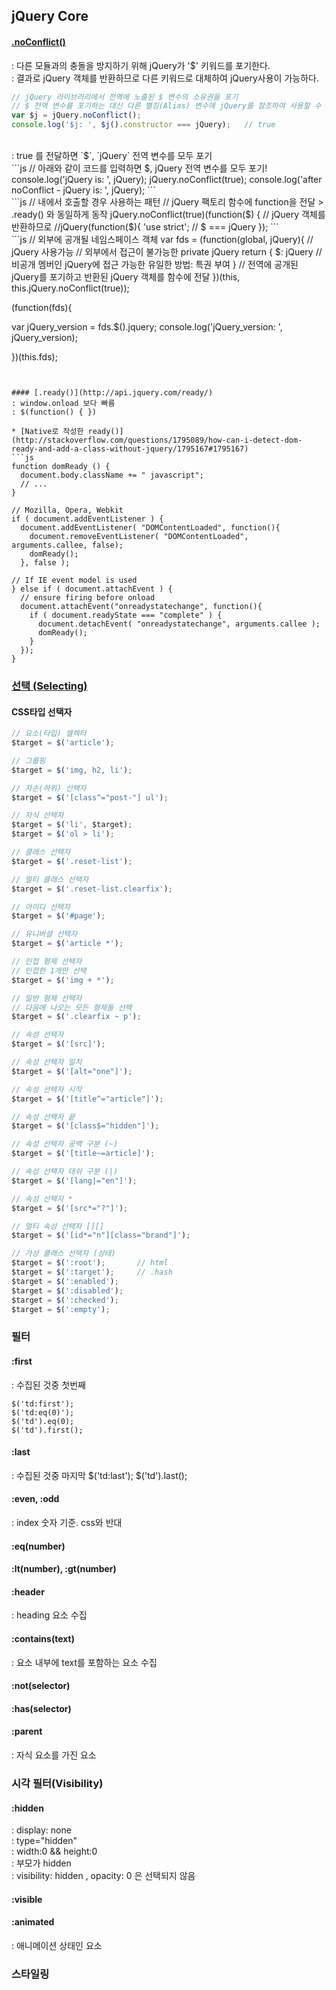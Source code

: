 ## jQuery Core

#### [.noConflict()](http://api.jquery.com/jQuery.noConflict/)
: 다른 모듈과의 충돌을 방지하기 위해 jQuery가 '$' 키워드를 포기한다.<br>
: 결과로 jQuery 객체를 반환하므로 다른 키워드로 대체하여 jQuery사용이 가능하다.<br>
```js
// jQuery 라이브러리에서 전역에 노출된 $ 변수의 소유권을 포기
// $ 전역 변수를 포기하는 대신 다른 별칭(Alias) 변수에 jQuery를 참조하여 사용할 수 있다.
var $j = jQuery.noConflict();
console.log('$j: ', $j().constructor === jQuery);   // true
```
<br>
: true 를 전달하면 `$`, `jQuery` 전역 변수를 모두 포기<br>
```js
// 아래와 같이 코드를 입력하면 $, jQuery 전역 변수를 모두 포기!
console.log('jQuery is: ', jQuery);
jQuery.noConflict(true);
console.log('after noConflict - jQuery is: ', jQuery);
```
<br>
```js
// <head> 내에서 호출할 경우 사용하는 패턴
// jQuery 팩토리 함수에 function을 전달 > .ready() 와 동일하게 동작
jQuery.noConflict(true)(function($) {   // jQuery 객체를 반환하므로
//jQuery(function($){
    'use strict';
  // $ === jQuery
});
```
<br>
```js
// 외부에 공개될 네임스페이스 객체
var fds = (function(global, jQuery){
  // jQuery 사용가능
  // 외부에서 접근이 불가능한 private jQuery
  return {
    $: jQuery // 비공개 멤버인 jQuery에 접근 가능한 유일한 방법: 특권 부여
  }
// 전역에 공개된 jQuery를 포기하고 반환된 jQuery 객체를 함수에 전달
})(this, this.jQuery.noConflict(true)); 

(function(fds){

  var jQuery_version = fds.$().jquery;
  console.log('jQuery_version: ', jQuery_version);

})(this.fds);
```


#### [.ready()](http://api.jquery.com/ready/)
: window.onload 보다 빠름
: $(function() { }) 

* [Native로 작성한 ready()](http://stackoverflow.com/questions/1795089/how-can-i-detect-dom-ready-and-add-a-class-without-jquery/1795167#1795167)
```js
function domReady () {
  document.body.className += " javascript";
  // ...
}

// Mozilla, Opera, Webkit 
if ( document.addEventListener ) {
  document.addEventListener( "DOMContentLoaded", function(){
    document.removeEventListener( "DOMContentLoaded", arguments.callee, false);
    domReady();
  }, false );

// If IE event model is used
} else if ( document.attachEvent ) {
  // ensure firing before onload
  document.attachEvent("onreadystatechange", function(){
    if ( document.readyState === "complete" ) {
      document.detachEvent( "onreadystatechange", arguments.callee );
      domReady();
    }
  });
}
```

### [선택 (Selecting)](http://api.jquery.com/category/selectors/)

#### CSS타입 선택자
```js
// 요소(타입) 셀렉터
$target = $('article');

// 그룹핑
$target = $('img, h2, li');

// 자손(하위) 선택자
$target = $('[class^="post-"] ul');

// 자식 선택자
$target = $('li', $target);
$target = $('ol > li');

// 클래스 선택자
$target = $('.reset-list');

// 멀티 클래스 선택자
$target = $('.reset-list.clearfix');

// 아이디 선택자
$target = $('#page');

// 유니버셜 선택자
$target = $('article *');

// 인접 형제 선택자
// 인접한 1개만 선택
$target = $('img + *');

// 일반 형제 선택자
// 다음에 나오는 모든 형제들 선택
$target = $('.clearfix ~ p');

// 속성 선택자
$target = $('[src]');

// 속성 선택자 일치
$target = $('[alt="one"]');

// 속성 선택자 시작
$target = $('[title^="article"]');

// 속성 선택자 끝
$target = $('[class$="hidden"]');

// 속성 선택자 공백 구분 (~)
$target = $('[title~=article]');

// 속성 선택자 대쉬 구분 (|)
$target = $('[lang|="en"]');

// 속성 선택자 *
$target = $('[src*="?"]');

// 멀티 속성 선택자 [][]
$target = $('[id*="n"][class="brand"]');

// 가상 클래스 선택자 (상태)
$target = $(':root');       // html
$target = $(':target');     // .hash
$target = $(':enabled');    
$target = $(':disabled');
$target = $(':checked');
$target = $(':empty');
```

### 필터

#### :first
: 수집된 것중 첫번째
```
$('td:first');
$('td:eq(0)');
$('td').eq(0);
$('td').first();
```

#### :last
: 수집된 것중 마지막
$('td:last');
$('td').last();

#### :even, :odd
: index 숫자 기준. css와 반대

#### :eq(number)

#### :lt(number), :gt(number)

#### :header
: heading 요소 수집

#### :contains(text)
: 요소 내부에 text를 포함하는 요소 수집

#### :not(selector)

#### :has(selector)

#### :parent
: 자식 요소를 가진 요소

### 시각 필터(Visibility)

#### :hidden
: display: none<br>
: type="hidden"<br>
: width:0 && height:0<br>
: 부모가 hidden<br>
: visibility: hidden , opacity: 0 은 선택되지 않음<br>

#### :visible

#### :animated
: 애니메이션 상태인 요소

### 스타일링

